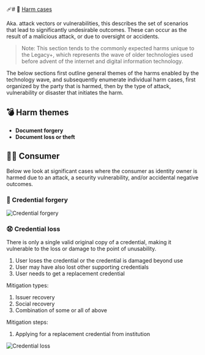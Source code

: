 🩹# 🤕 [Harm cases](../../meta/README.md#harm-cases)

Aka. attack vectors or vulnerabilities, this describes the set of scenarios that lead to significantly undesirable outcomes. These can occur as the result of a malicious attack, or due to oversight or accidents.

>Note: This section tends to the commonly expected harms unique to the Legacy+, which represents the wave of older technologies used before advent of the internet and digital information technology.

The below sections first outline general themes of the harms enabled by the technology wave, and subsequently enumerate individual harm cases, first organized by the party that is harmed, then by the type of attack, vulnerability or disaster that initiates the harm.

## 💣 Harm themes

- **Document forgery**
- **Document loss or theft**

## 👩🏻 Consumer

Below we look at significant cases where the consumer as identity owner is harmed due to an attack, a security vulnerability, and/or accidental negative outcomes.

### 🥸 Credential forgery

![Credential forgery][credential-forgery]

[credential-forgery]: images/credential-forgery.png

### 😧 Credential loss

There is only a single valid original copy of a credential, making it vulnerable to the loss or damage to the point of unusability.

1. User loses the credential or the credential is damaged beyond use
2. User may have also lost other supporting credentials
3. User needs to get a replacement credential

Mitigation types:

1. Issuer recovery
2. Social recovery
3. Combination of some or all of above

Mitigation steps:

1. Applying for a replacement credential from institution

![Credential loss][credential-loss]

[credential-loss]: images/credential-loss.png
